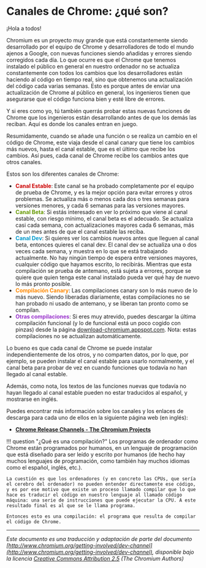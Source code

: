 # Canales de Chrome: ¿qué son?
¡Hola a todos!

Chromium es un proyecto muy grande que está constantemente siendo desarrollado por el equipo de Chrome y desarrolladores de todo el mundo ajenos a Google, con nuevas funciones siendo añadidas y errores siendo corregidos cada día. Lo que ocurre es que el Chrome que tenemos instalado el público en general en nuestro ordenador no se actualiza constantemente con todos los cambios que los desarrolladores están haciendo al código en tiempo real, sino que obtenemos una actualización del código cada varias semanas. Esto es porque antes de enviar una actualización de Chrome al público en general, los ingenieros tienen que asegurarse que el código funciona bien y esté libre de errores.

Y si eres como yo, tú también querrás probar estas nuevas funciones de Chrome que los ingenieros están desarrollando antes de que los demás las reciban. Aquí es donde los canales entran en juego.

Resumidamente, cuando se añade una función o se realiza un cambio en el código de Chrome, este viaja desde el canal canary que tiene los cambios más nuevos, hasta el canal estable, que es el último que recibe los cambios. Así pues, cada canal de Chrome recibe los cambios antes que otros canales.

Estos son los diferentes canales de Chrome:

- <span style="font-weight: bold; color: #cc0000;">Canal Estable</span>: Este canal se ha probado completamente por el equipo de prueba de Chrome, y es la mejor opción para evitar errores y otros problemas. Se actualiza más o menos cada dos o tres semanas para versiones menores, y cada 6 semanas para las versiones mayores.
- <span style="font-weight: bold; color: #669900;">Canal Beta</span>: Si estás interesado en ver lo próximo que viene al canal estable, con riesgo mínimo, el canal beta es el adecuado. Se actualiza casi cada semana, con actualizaciones mayores cada 6 semanas, más de un mes antes de que el canal estable las reciba.
- <span style="font-weight: bold; color: #0099cc;">Canal Dev</span>: Si quieres ver los cambios nuevos antes que lleguen al canal beta, entonces quieres el canal dev. El canal dev se actualiza una o dos veces cada semana, y muestra en lo que se está trabajando actualmente. No hay ningún tiempo de espera entre versiones mayores, cualquier código que hayamos escrito, lo recibirás. Mientras que esta compilación se prueba de antemano, está sujeta a errores, porque se quiere que quien tenga este canal instalado pueda ver qué hay de nuevo lo más pronto posible.
- <span style="font-weight: bold; color: #ff8800;">Compilación Canary</span>: Las compilaciones canary son lo más nuevo de lo más nuevo. Siendo liberadas diariamente, estas compilaciones no se han probado ni usado de antemano, y se liberan tan pronto como se compilan.
- <span style="font-weight: bold; color: #9933cc;">Otras compilaciones</span>: Si eres muy atrevido, puedes descargar la última compilación funcional (y lo de funcional está un poco cogido con pinzas) desde la página [download-chromium.appspot.com](https://download-chromium.appspot.com/). Nota: estas compilaciones no se actualizan automáticamente.

Lo bueno es que cada canal de Chrome se puede instalar independientemente de los otros, y no comparten datos, por lo que, por ejemplo, se pueden instalar el canal estable para usarlo normalmente, y el canal beta para probar de vez en cuando funciones que todavía no han llegado al canal estable.

Además, como nota, los textos de las funciones nuevas que todavía no hayan llegado al canal estable pueden no estar traducidos al español, y mostrarse en inglés.

Puedes encontrar más información sobre los canales y los enlaces de descarga para cada uno de ellos en la siguiente página web (en inglés):

- **[Chrome Release Channels - The Chromium Projects](http://www.chromium.org/getting-involved/dev-channel)**

!!! question "¿Qué es una compilación?"
    Los programas de ordenador como Chrome están programados por humanos, en un lenguaje de programación que está diseñado para ser leído y escrito por humanos (de hecho hay muchos lenguajes de programación, como también hay muchos idiomas como el español, inglés, etc.).

    La cuestión es que los ordenadores (y en concreto las CPUs, que sería el cerebro del ordenador) no pueden entender directamente ese código, y es por ese motivo que existe un proceso llamado compilar que lo que hace es traducir el código en nuestro lenguaje al llamado código máquina: una serie de instrucciones que puede ejecutar la CPU. A este resultado final es al que se le llama programa.

    Entonces esto es una compilación: el programa que resulta de compilar el código de Chrome.

---

_Este documento es una traducción y adaptación de parte del documento [http://www.chromium.org/getting-involved/dev-channel](http://www.chromium.org/getting-involved/dev-channel), disponible bajo la licencia [Creative Commons Attribution 2.5](https://creativecommons.org/licenses/by/2.5/) (The Chromium Authors)_
